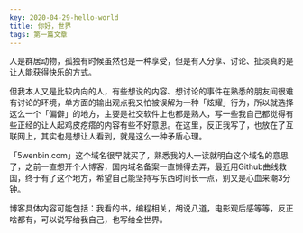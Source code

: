 ```yaml
---
key: 2020-04-29-hello-world
title: 你好，世界
tags: 第一篇文章
---
```


人是群居动物，孤独有时候虽然也是一种享受，但是有人分享、讨论、扯淡真的是让人能获得快乐的方式。

但我本人又是比较内向的人，有些想说的内容、想讨论的事件在熟悉的朋友间很难有讨论的环境，单方面的输出观点我又怕被误解为一种「炫耀」行为，所以就选择这么一个「偏僻」的地方，主要是社交软件上也都是熟人，写一些我自己都觉得有些正经的让人起鸡皮疙瘩的内容有些不好意思。在这里，反正我写了，也放在了互联网上，其实也是想让人看到，就是这么一种矛盾心理。

「5wenbin.com」这个域名很早就买了，熟悉我的人一读就明白这个域名的意思了，之前一直想开个人博客，国内域名备案一直懒得去弄，最近用Github曲线救国，终于有了这个地方，希望自己能坚持写东西时间长一点，别又是心血来潮3分钟。

博客具体内容可能包括：我看的书，编程相关，胡说八道，电影观后感等等，反正啥都有，可以说写给我自己，也写给全世界。
